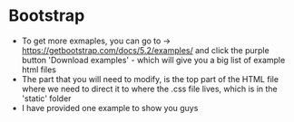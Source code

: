 # Bootstrap 

- To get more exmaples, you can go to -> https://getbootstrap.com/docs/5.2/examples/ and click the purple button 'Download examples' - which will give you a big list of example html files 
- The part that you will need to modify, is the top part of the HTML file where we need to direct it to where the .css file lives, which is in the 'static' folder 
- I have provided one example to show you guys 
